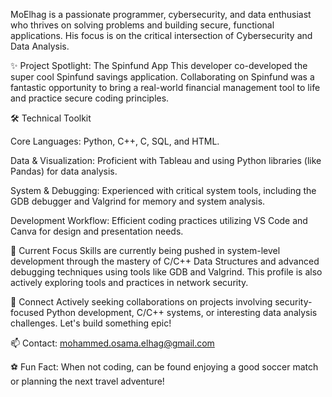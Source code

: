 MoElhag is a passionate programmer, cybersecurity, and data enthusiast who thrives on solving problems and building secure, functional applications. His focus is on the critical intersection of Cybersecurity and Data Analysis.

✨ Project Spotlight: The Spinfund App
This developer co-developed the super cool Spinfund savings application. Collaborating on Spinfund was a fantastic opportunity to bring a real-world financial management tool to life and practice secure coding principles.

🛠️ Technical Toolkit

Core Languages: Python, C++, C, SQL, and HTML.

Data & Visualization: Proficient with Tableau and using Python libraries (like Pandas) for data analysis.

System & Debugging: Experienced with critical system tools, including the GDB debugger and Valgrind for memory and system analysis.

Development Workflow: Efficient coding practices utilizing VS Code and Canva for design and presentation needs.

🌱 Current Focus
Skills are currently being pushed in system-level development through the mastery of C/C++ Data Structures and advanced debugging techniques using tools like GDB and Valgrind. This profile is also actively exploring tools and practices in network security.

🤝 Connect
Actively seeking collaborations on projects involving security-focused Python development, C/C++ systems, or interesting data analysis challenges. Let's build something epic!

📫 Contact: mohammed.osama.elhag@gmail.com

⚽ Fun Fact: When not coding, can be found enjoying a good soccer match or planning the next travel adventure!
